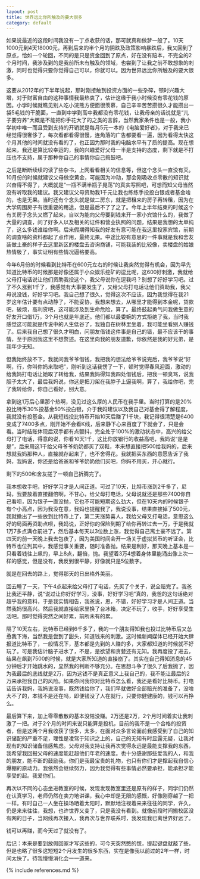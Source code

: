 ```yaml
---
layout: post
title: 世界远比你所触及的要大很多
category: default
---
```


如果说最近的这段时间我没有一丁点收获的话，那可就真和做梦一般了。10天1000元到4天18000元，再到后来的半个月的阴跌及政策影响暴跌后，我又回到了原点，恰如一个轮回，不同的是只是资金回到了原点，好在没有赔本，不完全的2个月时间，我涉及到的是我前所未有触及的领域，也尝到了让我之前不敢想象的刺激，同时也觉得只要你觉得自己可以，你就可以。因为世界远比你所触及的要大很多。



这要从2012年的下半年说起，那时刚接触到投资方面的一些杂碎，顿时兴趣大增，对于财富自由的这种事情我最热衷了，估计这缘于我小时候没有零花钱的原因。小学时候就瞧见别人吃小浣熊方便面很羡慕，自己辛辛苦苦攒很久才能攒出一袋5毛钱的干脆面，一直到中学到高中我都没有零花钱，让我母亲的话说就是“儿子要穷养”大概是不能把你手花大了的之类的言辞，当然我家条件也是一般，我小学初中唯一而且受到支持的开销就是每月5元一本的《电脑爱好者》，对于我来已经觉得很奢侈了，每次看都看得很慢，连角落的广告都要看一遍，因为看得太快这个月其他的时间就没有看的了，也正因为那时我的电脑水平有了质的提高。现在想起来，我还是算比较幸运的，我的兴趣爱好父母一半是支持的态度，剩下就是不打压也不支持，属于那种你自己的事情你自己捣鼓吧。

之后是断断续续的读了些杂书，上网看看相关的信息等，但这个念头一直没有灭。10月份的时候就建议父母做空黄金，可能因为冲动，那会刚吸收点零散的知识就兴奋得不得了，大概就是“一瓶不满半瓶子晃荡”的真实写照吧，可想而知父母当然没有听取我的建议。我又建议父母资助我1千元让我也练练手投投白银或者基金啥的，也是无果。当时还有个念头就是做二房东，就是把租来的房子再转租，因为在大学周围房子有很重要的用途，但是最后不了了之了。今年上半年结束的时候这个有关房子念头又燃了起来，自以为能向父母要到钱来开一家小宾馆什么的，我做了大量的调查，问了好多人以及相关的证件和营业执照的问题，结果是我想的太单纯了，这么多钱谁给你啊。后来假期得知我的好友有意可能在我这里投家宾馆，前期的调查啥的资料都起了点作用，最终无果。中途比较有意思的一件事就是我和舍友装做土豪的样子去这里新区的楼盘去咨询商铺，可能我装的比较像，卖楼盘的姑娘热情极了，事实证明有些情况逼格要高。

今年6月份的时候看到比特币在600元左右的时候让我突然觉得有机会，因为早先知道比特币的时候那是好像还属于小众娱乐挖矿的逗比呢，这600好刺激，我就给父母打电话说让他们资助我投这个，我父母说你在逗我吗？别想了好好学习吧。过了不久涨到1千了，我感觉有大事要发生了，又给父母打电话让他们资助我，我父母说没钱，好好学习吧。我自己想了很久，觉得这次不应该，因为我觉得在我21岁这年估计要有点动静了，不能妥协，我想来想去，从哪里才能得到本金呢，贷款吧，破烦，高利贷吧，这可能涉及到生命危险，算了。最终鼓起勇气问我做生意的好友开口借1万，3个月也就是年底还。他们都以最委婉的方式拒绝了我，当时我感觉这可能就是传说中的人生低谷了，我独自在树林里坐着，我可能坐看别人赚钱了。后来我自己想了很久才明白，问朋友借钱这件事是自己的错，最不应该干的事情，至于原因我这里不想赘述。在这里向我的朋友道歉，你依然是我的好兄弟，是我年少无知。

但我始终放不下，我就问我爷爷借钱，我把我的想法给爷爷说完后，我爷爷说“好啊，行，你叫你妈来取吧”，刚听到这话我愣了一下，顿时觉得春风迎面，激动的给我妈打电话让她取了转给我，结果我妈得知我四处借钱后，把我一顿臭骂，说我胆子太大了，最后我妈说，你这是把刀架在我脖子上逼我啊，算了，我给你吧，完了我转给你，你自己看好，别大意。

拿到这1万后心里那个热啊，没见过这么厚的人民币在我手里。当时打算的是20%投比特币30%投基金50%投白银，介于我妈建议以及我自己对基金得了解程度，我就没有投基金。从我短线投比特币开始10天后赚了1千块，我记得很清楚是6400变成了7400多点，刚开始不会看K线，后来静下心来百度了下就会了，只是会看。当时结账体现后双手都有点颤抖，完全处于100%的激动状态中，高兴的给父母打了电话，得意的说，你看10天1千，这比你放银行的收益高吧，我妈说“是是是”，后来用这1千给父母爷爷奶奶都买了双鞋，本来想直接把500给我妈的，后来想就我妈那种人，直接就存起来了，也不舍得花。我就把买东西的意愿告诉了我妈，我妈说，你还是给爸爸和爷爷奶奶他们买吧，你妈不用买，开心就行。



剩下的500和舍友搓了一顿自己折腾完了。



我本想收手吧，好好学习才是人间正道。可过了10天，比特币涨到2千多了，尼玛，我要放着直接翻倍啊，不甘心，给父母打电话，父母说就还是那些7400你自己看呗，因为银子一直没抛，它也不可能短期这么劲大，但在10天内的时候银子有个小高点，因为我没在意，我妈也提醒我了，我说没事，结果直接掉了500元，我就撤出了一些放到比特币上了，第二天涨势喜人，我给父母又打电话，意思这么好的局面再资助点呗，我妈说，正好你的保险到期了给你再转过去一万，于是我就1万7多点满仓前进了，然后基本每天以3位数上涨，我觉得自己离土豪不远了。第四天的前一天晚上我去包夜了，因为美国时间会开一场关于虚拟货币的听证会，比特币也位列其中，我感觉事关重要，随时准备抛。结果是利好，那天晚上基本是一只看着钱往上飙的，早上8点，翻倍，抛。我望着3万4想着身体里能涌出像上次一样的感觉，但是没有，我反到很平静，好像就只是5位数字。

就是在回去的路上，觉得那天的日出格外美丽。



回去睡了一天，下午4点起来给父母打了电话，先买了个关子，说全赔完了。我爸比我还平静，说“说过让你好好学习，没事，好好学习吧”真的，我爸的这句话绝对超乎我的意料，于是我实情相告，我爸说，恩，不错，好好学习才是人间正道。当然我妈很高兴。然后我就直接给家里换了台冰箱，决定不玩了，收手，好好享受生活吧。那时觉得突然之间好累，前所未有的累。

隔了10天左右，比特币已经到6千多了，我的一个朋友得知我也投过比特币后又怂恿我下海，当然我是尝到了甜头，知道钱来的刺激。这时候新闻媒体已经开始大肆报道比特币了，一般情况下，基本都是先到的人赚的多，大家都知道的时候就不好玩了。可是我估计脑子进水了，不是，是欲望和贪婪还有无知。我再度投了进去，结果在飙到7500的时候，就是大家所知道的直接崩了。其实在自己得知消息的45分钟后才开始跳水的，显然我的判断不够充分。在思想斗争了很久了后我抛了，因为我最后的底线就是2万，因为这钱不是真正意义上我自己的，我不能让最后的2万来承担我自己的风险。如果你问我你对比特币怎么看，我还是看好比特币。打电话告诉我妈，我妈说没事，既然钱给你了，我们早就做好全部赔光的准备了，没啥大不了的，本钱不是还在吗，即便钱没了人在就行，只要你健健康的，钱可以再挣么。

最后算下来，加上零零散散的基本没陪没赚。2万还是2万，2个月时间着实让我刺激了一把。对于2个月的时间来说只能算是投机，目前的我不是一个合格的投资者，但是这两个月我收获了很多，太多，在面对众多言论面前我感受到了自己的知识储配的严重不足，理性是凌驾于知识之上的，自己的无知有时显露无疑，让我对现有的知识储备倍感焦虑。父母对我支持让我再次觉得永远是最能支撑我的东西，我希望我回报父母的速度能赶超他们年老的速度。也十分感谢那些爱我的人，和我的朋友，能不断的鼓励我，你们是我最宝贵的礼物，也只有你们才是撑起我自信心爆棚的原动力。我依然会继续努力，因为我觉得有些事情必然要承担，能承担才能享受的起。我爱你们。



再次以不同的心态坐进教室的时候，发现发现教室里还是原有的样子，同学们仍然在认真学习，老师仍然在卖力地讲课，我心中却是无限的感慨，好像刚穿越了一把一样。有时自己一人坐在操场晒着太阳时，默默地注视着来来往往的同学，许久，仍是来来往往，我想，也许世界又变了，只是我没有看到。就像前段时间搬校区没有网的日子，当网线再次接入，我再次与世界联系时，我发现我已离世界好远了。



钱可以再赚，而今天过了就没有了。



后记：本来是要到放假回家才写这些的，可今天突然憋的慌，提起键盘就敲了些，但是也略了很多这短短2个月发生的很多东西，实在是像我以前过的2年一样，时间太快了。待我慢慢消化会一一道来。




{% include references.md %}

